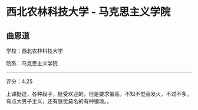# 西北农林科技大学 - 马克思主义学院

## 曲恩道

学校：西北农林科技大学

院系：马克思主义学院

* * *

评分：4.25

上课挺逗，各种段子，挺受欢迎的，但是要求偏高，不知不觉会发火，不过不多。有点大男子主义，还有感觉莫名的有种猥琐。。